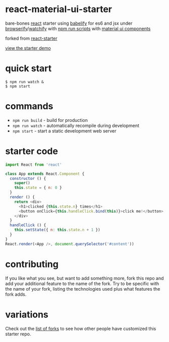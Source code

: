 # react-material-ui-starter

bare-bones [react](https://facebook.github.io/react/) starter
using [babelify](https://npmjs.com/package/babelify) for es6 and jsx
under [browserify](http://browserify.org)/[watchify](https://npmjs.com/package/watchify)
with [npm run scripts](http://substack.net/task_automation_with_npm_run)
with [material ui components](http://www.material-ui.com)

forked from [react-starter](https://github.com/substack/react-starter)

[view the starter demo](http://substack.neocities.org/react_starter_babel_es6.html)

# quick start

```
$ npm run watch &
$ npm start
```

# commands

* `npm run build` - build for production
* `npm run watch` - automatically recompile during development
* `npm start` - start a static development web server

# starter code

``` js
import React from 'react'

class App extends React.Component {
  constructor () {
    super()
    this.state = { n: 0 }
  }
  render () {
    return <div>
      <h1>clicked {this.state.n} times</h1>
      <button onClick={this.handleClick.bind(this)}>click me!</button>
    </div>
  }
  handleClick () {
    this.setState({ n: this.state.n + 1 })
  }
}
React.render(<App />, document.querySelector('#content'))
```

# contributing

If you like what you see, but want to add something more, fork this repo and add
your additional feature to the name of the fork. Try to be specific with the
name of your fork, listing the technologies used plus what features the fork
adds.

# variations

Check out the [list of forks](https://github.com/substack/react-starter/network/members)
to see how other people have customized this starter repo.
